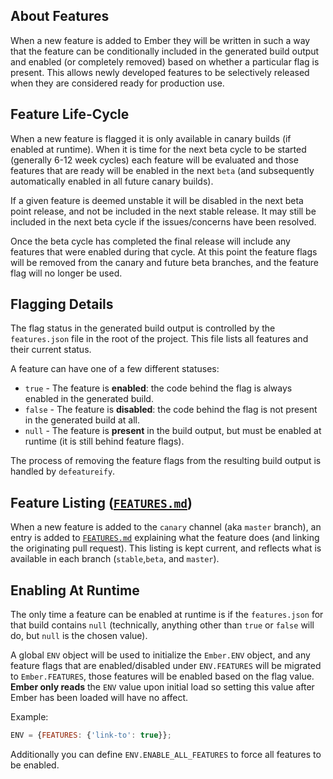 ## About Features

When a new feature is added to Ember they will be written in such a way that the
feature can be conditionally included in the generated build output and enabled
(or completely removed) based on whether a particular flag is present. This
allows newly developed features to be selectively released when they are
considered ready for production use.

## Feature Life-Cycle

When a new feature is flagged it is only available in canary builds (if enabled
at runtime). When it is time for the next beta cycle to be started (generally
6-12 week cycles) each feature will be evaluated and those features that are
ready will be enabled in the next `beta` (and subsequently automatically enabled
in all future canary builds).

If a given feature is deemed unstable it will be disabled in the next beta point
release, and not be included in the next stable release. It may still be included
in the next beta cycle if the issues/concerns have been resolved.

Once the beta cycle has completed the final release will include any features that
were enabled during that cycle. At this point the feature flags will be removed from
the canary and future beta branches, and the feature flag will no longer be used.

## Flagging Details

The flag status in the generated build output is controlled by the `features.json`
file in the root of the project. This file lists all features and their current
status.

A feature can have one of a few different statuses:

* `true` - The feature is **enabled**: the code behind the flag is always enabled in
  the generated build.
* `false` - The feature is **disabled**: the code behind the flag is not present in
  the generated build at all.
* `null` - The feature is **present** in the build output, but must be enabled at
  runtime (it is still behind feature flags).

The process of removing the feature flags from the resulting build output is
handled by `defeatureify`.

## Feature Listing ([`FEATURES.md`](https://github.com/emberjs/ember.js/blob/master/FEATURES.md))

When a new feature is added to the `canary` channel (aka `master` branch), an
entry is added to [`FEATURES.md`](https://github.com/emberjs/ember.js/blob/master/FEATURES.md)
explaining what the feature does (and linking the originating pull request).
This listing is kept current, and reflects what is available in each branch
(`stable`,`beta`, and `master`).

## Enabling At Runtime

The only time a feature can be enabled at runtime is if the
`features.json` for that build contains `null` (technically, anything other
than `true` or `false` will do, but `null` is the chosen value).

A global `ENV` object will be used to initialize the `Ember.ENV`
object, and any feature flags that are enabled/disabled under
`ENV.FEATURES` will be migrated to `Ember.FEATURES`, those features
will be enabled based on the flag value. **Ember only reads** the
`ENV` value upon initial load so setting this value after Ember has
been loaded will have no affect.

Example:

```javascript
ENV = {FEATURES: {'link-to': true}};
```

Additionally you can define `ENV.ENABLE_ALL_FEATURES` to force all
features to be enabled.
